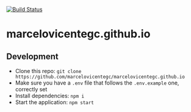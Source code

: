 [![Build Status](https://travis-ci.com/marcelovicentegc/marcelovicentegc.github.io.svg?branch=main)](https://travis-ci.com/marcelovicentegc/marcelovicentegc.github.io)

# marcelovicentegc.github.io

## Development

- Clone this repo: `git clone https://github.com/marcelovicentegc/marcelovicentegc.github.io`
- Make sure you have a `.env` file that follows the `.env.example` one, correctly set
- Install dependencies: `npm i`
- Start the application: `npm start`
